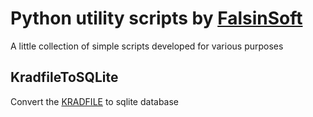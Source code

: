 Python utility scripts by [FalsinSoft](http://falsinsoft.blogspot.com)
=========

A little collection of simple scripts developed for various purposes

KradfileToSQLite
---------
Convert the [KRADFILE](http://www.edrdg.org/krad/kradinf.html) to sqlite database
